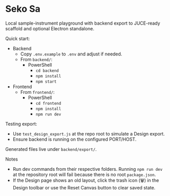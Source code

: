 # Seko Sa

Local sample-instrument playground with backend export to JUCE-ready scaffold and optional Electron standalone.

Quick start:

- Backend
  - Copy `.env.example` to `.env` and adjust if needed.
  - From `backend/`:
    - PowerShell
      - `cd backend`
      - `npm install`
      - `npm start`
- Frontend
  - From `frontend/`:
    - PowerShell
      - `cd frontend`
      - `npm install`
      - `npm run dev`

Testing export:

- Use `test_design_export.js` at the repo root to simulate a Design export.
- Ensure backend is running on the configured PORT/HOST.

Generated files live under `backend/export/`.

Notes

- Run dev commands from their respective folders. Running `npm run dev` at the repository root will fail because there is no root `package.json`.
- If the Design page shows an old layout, click the trash icon (🗑) in the Design toolbar or use the Reset Canvas button to clear saved state.
